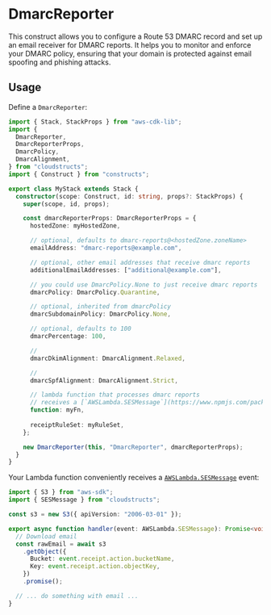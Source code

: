 # DmarcReporter

This construct allows you to configure a Route 53 DMARC record and set up an email receiver for DMARC reports. It helps you to monitor and enforce your DMARC policy, ensuring that your domain is protected against email spoofing and phishing attacks.

## Usage

Define a `DmarcReporter`:

```ts
import { Stack, StackProps } from "aws-cdk-lib";
import {
  DmarcReporter,
  DmarcReporterProps,
  DmarcPolicy,
  DmarcAlignment,
} from "cloudstructs";
import { Construct } from "constructs";

export class MyStack extends Stack {
  constructor(scope: Construct, id: string, props?: StackProps) {
    super(scope, id, props);

    const dmarcReporterProps: DmarcReporterProps = {
      hostedZone: myHostedZone,

      // optional, defaults to dmarc-reports@<hostedZone.zoneName>
      emailAddress: "dmarc-reports@example.com",

      // optional, other email addresses that receive dmarc reports
      additionalEmailAddresses: ["additional@example.com"],

      // you could use DmarcPolicy.None to just receive dmarc reports
      dmarcPolicy: DmarcPolicy.Quarantine,

      // optional, inherited from dmarcPolicy
      dmarcSubdomainPolicy: DmarcPolicy.None,

      // optional, defaults to 100
      dmarcPercentage: 100,

      //
      dmarcDkimAlignment: DmarcAlignment.Relaxed,

      //
      dmarcSpfAlignment: DmarcAlignment.Strict,

      // lambda function that processes dmarc reports
      // receives a [`AWSLambda.SESMessage`](https://www.npmjs.com/package/@types/aws-lambda)
      function: myFn,
      
      receiptRuleSet: myRuleSet,
    };

    new DmarcReporter(this, "DmarcReporter", dmarcReporterProps);
  }
}
```

Your Lambda function conveniently receives a [`AWSLambda.SESMessage`](https://www.npmjs.com/package/@types/aws-lambda)
event:

```ts
import { S3 } from "aws-sdk";
import { SESMessage } from "cloudstructs";

const s3 = new S3({ apiVersion: "2006-03-01" });

export async function handler(event: AWSLambda.SESMessage): Promise<void> {
  // Download email
  const rawEmail = await s3
    .getObject({
      Bucket: event.receipt.action.bucketName,
      Key: event.receipt.action.objectKey,
    })
    .promise();

  // ... do something with email ...
}
```
